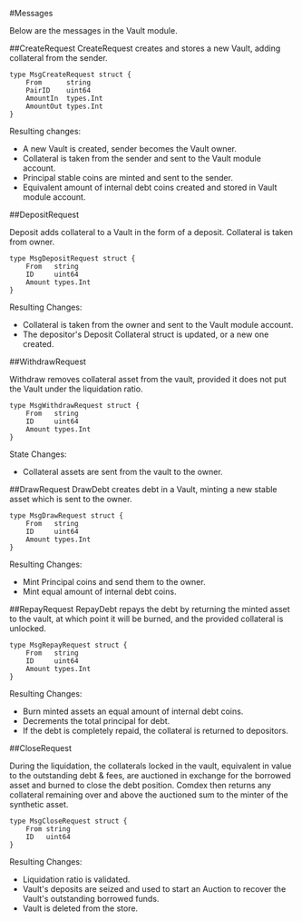 #Messages

Below are the messages in the Vault module.


##CreateRequest
CreateRequest creates and stores a new Vault, adding collateral from the sender.

	type MsgCreateRequest struct {
		From      string
		PairID    uint64
		AmountIn  types.Int
		AmountOut types.Int
	}
	
Resulting changes:

- A new Vault is created, sender becomes the Vault owner.
- Collateral is taken from the sender and sent to the Vault module account.
- Principal stable coins are minted and sent to the sender.
- Equivalent amount of internal debt coins created and stored in Vault module account.

##DepositRequest

Deposit adds collateral to a Vault in the form of a deposit. Collateral is taken from owner.


	type MsgDepositRequest struct {
		From   string
		ID     uint64
		Amount types.Int
	}

Resulting Changes:

- Collateral is taken from the owner and sent to the Vault module account.
- The depositor's Deposit Collateral struct is updated, or a new one created.

##WithdrawRequest

Withdraw removes collateral asset from the vault, provided it does not put the Vault under the liquidation ratio.


	type MsgWithdrawRequest struct {
		From   string
		ID     uint64
		Amount types.Int
	}
	
State Changes:

- Collateral assets are sent from the vault to the owner.

##DrawRequest
DrawDebt creates debt in a Vault, minting a new stable asset which is sent to the owner.


	type MsgDrawRequest struct {
		From   string
		ID     uint64
		Amount types.Int
	}

Resulting Changes:

- Mint Principal coins and send them to the owner.
- Mint equal amount of internal debt coins.

	
##RepayRequest
RepayDebt repays the debt by returning the minted asset to the vault, at which point it will be burned, and the provided collateral is unlocked.


	type MsgRepayRequest struct {
		From   string
		ID     uint64
		Amount types.Int
	}
	
Resulting Changes:

- Burn minted assets an equal amount of internal debt coins.
- Decrements the total principal for debt.
- If the debt is completely repaid, the collateral is returned to depositors.

##CloseRequest

During the liquidation, the collaterals locked in the vault, equivalent in value to the outstanding debt & fees, are auctioned in exchange for the borrowed asset and burned to close the debt position. Comdex then returns any collateral remaining over and above the auctioned sum to the minter of the synthetic asset.

	type MsgCloseRequest struct {
		From string
		ID   uint64
	}

Resulting Changes:

- Liquidation ratio is validated.
- Vault's deposits are seized and used to start an Auction to recover the Vault's outstanding borrowed funds.
- Vault is deleted from the store.

